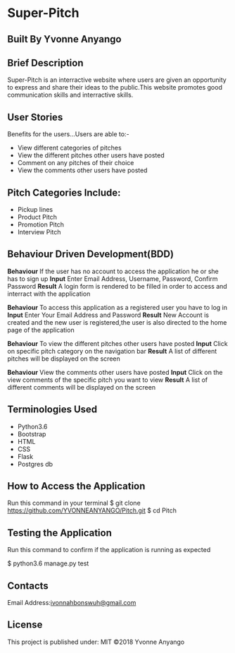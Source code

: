 # Super-Pitch

## Built By Yvonne Anyango

## Brief Description

Super-Pitch is an interractive website where users are given an opportunity to express and share their ideas to the public.This website promotes good communication skills and interractive skills.

## User Stories

Benefits for the users...Users are able to:-
 * View different categories of pitches
 * View the different pitches other users have posted
 * Comment on any pitches of their choice
 * View the comments other users have posted

 ## Pitch Categories Include:

 * Pickup lines
 * Product Pitch
 * Promotion Pitch
 * Interview Pitch

 ## Behaviour Driven Development(BDD)

   **Behaviour** If the user has no account to access the application he or she has to sign up
   **Input** Enter Email Address, Username, Password, Confirm Password
   **Result** A login form is rendered to be filled in order to access and interract with the application

   **Behaviour** To access this application as a registered user you have to log in
   **Input** Enter Your Email Address and Password
   **Result** New Account is created and the new user is registered,the user is also directed to the home page of the application

   **Behaviour** To view the different pitches other users have posted
   **Input** Click on specific pitch category on the navigation bar
   **Result** A list of different pitches will be displayed on the screen

   **Behaviour** View the comments other users have posted
   **Input** Click on the view comments of the specific pitch you want to view
   **Result** A list of different comments will be displayed on the screen

## Terminologies Used

* Python3.6
* Bootstrap
* HTML
* CSS
* Flask
* Postgres db

## How to Access the Application

Run this command in your terminal
$ git clone https://github.com/YVONNEANYANGO/Pitch.git
$ cd Pitch

## Testing the Application

Run this command to confirm if the application is running as expected

$ python3.6 manage.py test

## Contacts

Email Address:ivonnahbonswuh@gmail.com

## License

This project is published under:
MIT ©2018 Yvonne Anyango
